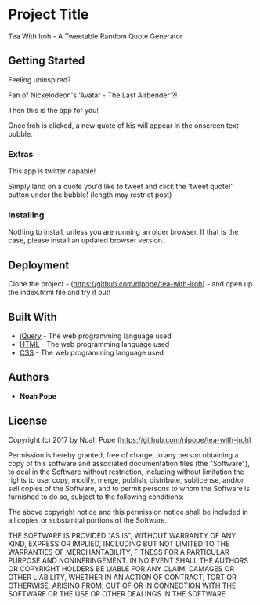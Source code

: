 # Project Title

Tea With Iroh - A Tweetable Random Quote Generator

## Getting Started

Feeling uninspired?

Fan of Nickelodeon's 'Avatar - The Last Airbender'?!

Then this is the app for you!

Once Iroh is clicked, a new quote of his will appear in the onscreen text bubble.  

### Extras

This app is twitter capable!

Simply land on a quote you'd like to tweet and click the 'tweet quote!' button under the bubble! (length may restrict post)

### Installing

Nothing to install, unless you are running an older browser.  If that is the case, please install an updated browser version.

## Deployment

Clone the project - (https://github.com/nlpope/tea-with-iroh) -  and open up the index.html file and try it out!

## Built With

* [jQuery](https://developer.mozilla.org/en-US/docs/Glossary/jQuery) - The web programming language used
* [HTML](https://developer.mozilla.org/en-US/docs/Web/HTML) - The web programming language used
* [CSS](https://developer.mozilla.org/en-US/docs/Web/CSS) - The web programming language used

## Authors

* **Noah Pope**

## License

Copyright (c) 2017 by Noah Pope (https://github.com/nlpope/tea-with-iroh)

Permission is hereby granted, free of charge, to any person obtaining a copy of this software and associated documentation files (the "Software"), to deal in the Software without restriction, including without limitation the rights to use, copy, modify, merge, publish, distribute, sublicense, and/or sell copies of the Software, and to permit persons to whom the Software is furnished to do so, subject to the following conditions:

The above copyright notice and this permission notice shall be included in all copies or substantial portions of the Software.

THE SOFTWARE IS PROVIDED "AS IS", WITHOUT WARRANTY OF ANY KIND, EXPRESS OR IMPLIED, INCLUDING BUT NOT LIMITED TO THE WARRANTIES OF MERCHANTABILITY, FITNESS FOR A PARTICULAR PURPOSE AND NONINFRINGEMENT. IN NO EVENT SHALL THE AUTHORS OR COPYRIGHT HOLDERS BE LIABLE FOR ANY CLAIM, DAMAGES OR OTHER LIABILITY, WHETHER IN AN ACTION OF CONTRACT, TORT OR OTHERWISE, ARISING FROM, OUT OF OR IN CONNECTION WITH THE SOFTWARE OR THE USE OR OTHER DEALINGS IN THE SOFTWARE.
